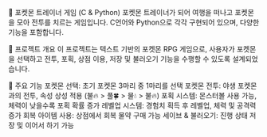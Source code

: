 🐉 포켓몬 트레이너 게임 (C & Python)
포켓몬 트레이너가 되어 여행을 떠나고 포켓몬을 모아 전투를 치르는 게임입니다.
C언어와 Python으로 각각 구현되어 있으며, 다양한 기능을 포함합니다.

📌 프로젝트 개요
이 프로젝트는 텍스트 기반의 포켓몬 RPG 게임으로, 사용자가 포켓몬을 선택하고 전투, 포획, 상점 이용, 저장 및 불러오기 기능을 수행할 수 있도록 설계되었습니다.

🔹 주요 기능
포켓몬 선택: 초기 포켓몬 3마리 중 1마리를 선택
포켓몬 전투: 야생 포켓몬과의 전투, 속성 상성 적용 (불🔥 > 풀🍀 > 물💧 > 불🔥)
포획 시스템: 몬스터볼 사용 가능, 체력이 낮을수록 포획 확률 증가
레벨업 시스템: 경험치 획득 후 레벨업, 체력 및 공격력 증가
회복 아이템 사용: 상점에서 회복 물약 구매 가능
세이브 & 불러오기: 진행 상태 저장 및 이어서 하기 가능
